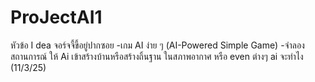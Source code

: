 # ProJectAI1
หัวข้อ I dea 
จอร์จจี้ขี้อยู่ปากซอย
-เกม AI ง่าย ๆ (AI-Powered Simple Game)
 -จำลองสถานการณ์ ให้ Ai เข้าสร้างบ้านหรือสร้างถิ้นฐาน ในสภาพอากาศ หรือ even ต่างๆ ai จะทำไง (11/3/25)
